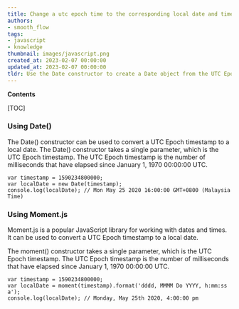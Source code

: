 ```yaml
---
title: Change a utc epoch time to the corresponding local date and time
authors:
- smooth_flow
tags:
- javascript
- knowledge
thumbnail: images/javascript.png
created_at: 2023-02-07 00:00:00
updated_at: 2023-02-07 00:00:00
tldr: Use the Date constructor to create a Date object from the UTC Epoch time and then use the .toLocaleString() method to get the local date.
---
```


**Contents**

[TOC]

### Using Date()

The Date() constructor can be used to convert a UTC Epoch timestamp to a local date. The Date() constructor takes a single parameter, which is the UTC Epoch timestamp. The UTC Epoch timestamp is the number of milliseconds that have elapsed since January 1, 1970 00:00:00 UTC.

```
var timestamp = 1590234800000;
var localDate = new Date(timestamp);
console.log(localDate); // Mon May 25 2020 16:00:00 GMT+0800 (Malaysia Time)
```

### Using Moment.js

Moment.js is a popular JavaScript library for working with dates and times. It can be used to convert a UTC Epoch timestamp to a local date.

The moment() constructor takes a single parameter, which is the UTC Epoch timestamp. The UTC Epoch timestamp is the number of milliseconds that have elapsed since January 1, 1970 00:00:00 UTC.

```
var timestamp = 1590234800000;
var localDate = moment(timestamp).format('dddd, MMMM Do YYYY, h:mm:ss a');
console.log(localDate); // Monday, May 25th 2020, 4:00:00 pm
```
